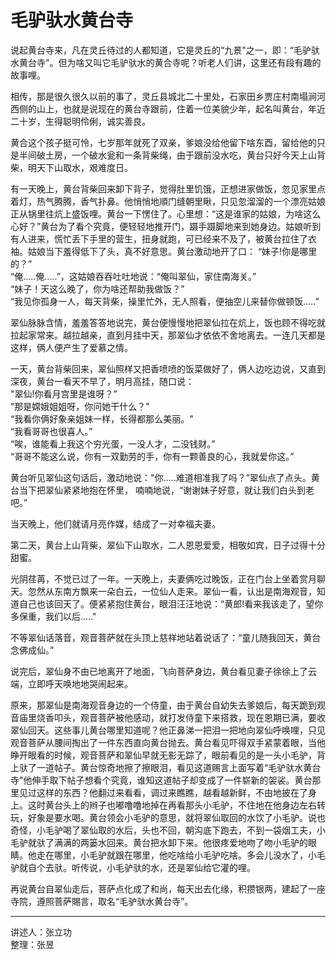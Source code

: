 # 毛驴驮水黄台寺

说起黄台寺来，凡在灵丘待过的人都知道，它是灵丘的“九景"之一，即：“毛驴驮水黄台寺"。但为啥又叫它毛驴驮水的黄合寺呢？听老人们讲，这里还有段有趣的故事哩。

相传，那是很久很久以前的事了，灵丘县城北二十里处，石家田乡贾庄村南塌涧河西侧的山上，也就是说现在的黄台寺跟前，住着一位美貌少年，起名叫黄台，年近二十岁，生得聪明伶俐，诚实善良。

黄合这个孩子挺可怜，七岁那年就死了双亲，爹娘没给他留下啥东酉，留给他的只是半间破土房，一个破水瓮和一条背柴绳，由于跟前没水吃，黄台只好今天上山背柴，明天下山取水，艰难度日。

有一天晚上，黄台背柴回来卸下背子，觉得肚里饥饿，正想进家做饭，忽见家里点着灯，热气腾腾，香气扑鼻。他悄悄地順门缝朝里瞅，只见忽溜溜的一个漂亮姑娘正从锅里往炕上盛饭哩。黄台一下愣住了。心里想：“这是谁家的姑娘，为啥这么心好？”黄台为了看个究竟，便轻轻地推开门，蹑手蹑脚地来到她身边。姑娘听到有人进来，慌忙丢下手里的营生，扭身就跑，可已经来不及了，被黄台拉住了衣袖。姑娘当下羞得低下了头，真不好意思。黄台激动地开了口：
“妹子!你是哪里的？”  
“俺.....俺.....”，这姑娘吞吞吐吐地说：“俺叫翠仙，家住南海关。”  
“妹子！天这么晚了，你为啥还帮助我做饭？”  
“我见你孤身一人，每天背柴，操里忙外，无人照看，便抽空儿来替你做顿饭.....”

翠仙脉脉含情，羞羞答答地说完，黄台便慢慢地把翠仙拉在炕上，饭也顾不得吃就拉起家常来。越拉越亲，直到月挂中天，那翠仙才依依不舍地离去。一连几天都是这样，俩人便产生了爱慕之情。

一天，黄台背柴回来，翠仙照样又把香喷喷的饭菜做好了，俩人边吃边说，又直到深夜，黄台一看天不早了，明月高挂，随口说：  
"翠仙!你看月宫里是谁呀？”  
“那是嫦娥姐姐呀，你问她干什么？"  
“我看你俩好象亲姐妹一样，长得都那么美丽。"  
“我看哥哥也很喜人。”  
“唉，谁能看上我这个穷光蛋，一没人才，二没钱财。”  
“哥哥不能这么说，你有一双勤劳的手，你有一颗善良的心，我就爱你这。”

黄台听见翠仙这句话后，激动地说："你.....难道相准我了吗？”翠仙点了点头。黄台当下把翠仙紧紧地抱在怀里，
喃喃地说，“谢谢妹子好意，就让我们白头到老吧。”

当天晚上，他们就请月亮作媒，结成了一对幸福夫妻。

第二天，黄台上山背柴，翠仙下山取水，二人恩恩爱爱，相敬如宾，日子过得十分甜蜜。

光阴荏苒，不觉已过了一年。一天晚上，夫妻俩吃过晚饭，正在门台上坐着赏月聊天。忽然从东南方飘来一朵白云，一位仙人走来。翠仙一看，认出是南海观音，知道自己也该回天了。便紧紧抱住黄台，眼泪汪汪地说：“黄郎!看来我该走了，望你多保重，我们以后....."

不等翠仙话落音，观音菩萨就在头顶上慈祥地站着说话了：“童儿随我回天，黄台念佛成仙。”

说完后，翠仙身不由已地离开了地面，飞向菩萨身边，黄台看见妻子徐徐上了云端，立即呼天唤地地哭闹起来。

原来，那翠仙是南海观音身边的一个侍童，由于黄台自幼失去爹娘后，每天跪到观音庙里烧香叩头，观音菩萨被他感动，就打发侍童下来搭救，现在恩期已满，要收翠仙回天。这些事儿黄台哪里知道呢？他正鼻涕一把泪一把地向翠仙呼唤哩，只见观音菩萨从腰间掏出了一件东西直向黄台抛去。黄台看见吓得双手紧蒙着眼，当他睁开眼看的时候，观音菩萨和翠仙早就无影无踪了，眼前看见的是一头小毛驴，背上驮了一道帖子。黄台惊奇地擦了擦眼泪，看见这道赐言上面写着“毛驴驮水黄台寺"他伸手取下帖子想看个究竟，谁知这道帖子却变成了一件崭新的袈裟。黄台那里见过这样的东西？他翻过来看看，调过来瞧瞧，越看越新鲜，不由地披在了身上。这时黄台头上的辫子也嘟噜噜地掉在再看那头小毛驴，不住地在他身边左右转玩，好象是要水喝。黄台领会小毛驴的意思，就将翠仙取回的水饮了小毛驴。说也奇怪，小毛驴喝了翠仙取的水后，头也不回，朝沟底下跑去，不到一袋烟工夫，小毛驴就驮了满满的两篓水回来。黄台把水卸下来。他很疼爱地吻了吻小毛驴的眼睛。他走在哪里，小毛驴就跟在哪里，他吃啥给小毛驴吃啥。多会儿没水了，小毛驴就自个去驮。听传说，小毛驴驮的水，还是翠仙给它灌的哩。

再说黄台自翠仙走后，菩萨点化成了和尚，每天出去化缘，积攒银两，建起了一座寺院，遵照菩萨賜言，取名“毛驴驮水黄台寺”。

---

讲述人：张立功  
整理：张昱